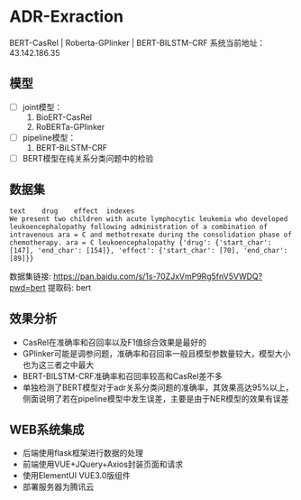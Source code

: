 # ADR-Exraction
BERT-CasRel | Roberta-GPlinker | BERT-BILSTM-CRF
系统当前地址：43.142.186.35

## 模型

- [ ] joint模型：
  1. BioERT-CasRel
  2. RoBERTa-GPlinker
- [ ] pipeline模型：
  1. BERT-BiLSTM-CRF
- [ ] BERT模型在纯关系分类问题中的检验

## 

## 数据集

```
text	drug	effect	indexes
We present two children with acute lymphocytic leukemia who developed leukoencephalopathy following administration of a combination of intravenous ara = C and methotrexate during the consolidation phase of chemotherapy.	ara = C	leukoencephalopathy	{'drug': {'start_char': [147], 'end_char': [154]}, 'effect': {'start_char': [70], 'end_char': [89]}}

```

数据集链接: https://pan.baidu.com/s/1s-70ZJxVmP9Rg5fnV5VWDQ?pwd=bert 提取码: bert 



## 效果分析

- CasRel在准确率和召回率以及F1值综合效果是最好的
- GPlinker可能是调参问题，准确率和召回率一般且模型参数量较大，模型大小也为这三者之中最大
- BERT-BILSTM-CRF准确率和召回率较高和CasRel差不多
- 单独检测了BERT模型对于adr关系分类问题的准确率，其效果高达95%以上，侧面说明了若在pipeline模型中发生误差，主要是由于NER模型的效果有误差


## WEB系统集成

- 后端使用flask框架进行数据的处理
- 前端使用VUE+JQuery+Axios封装页面和请求
- 使用ElementUI VUE3.0版组件
- 部署服务器为腾讯云
